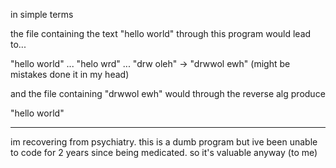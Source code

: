 in simple terms

the file containing the text "hello world" through this program would lead to...

"hello world" ... "helo wrd" ... "drw oleh" -> "drwwol ewh" (might be mistakes done it in my head)

and the file containing "drwwol ewh" would through the reverse alg produce

"hello world"

---

im recovering from psychiatry. this is a dumb program but ive been unable to code for 2 years since being medicated. so it's valuable anyway (to me)
